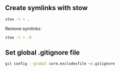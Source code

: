 ## Create symlinks with stow
```bash
stow -t ~ .
```
Remove symlinks:
```bash
stow -t ~ -D
```

## Set global .gitignore file
```sh
git config --global core.excludesfile ~/.gitignore
```